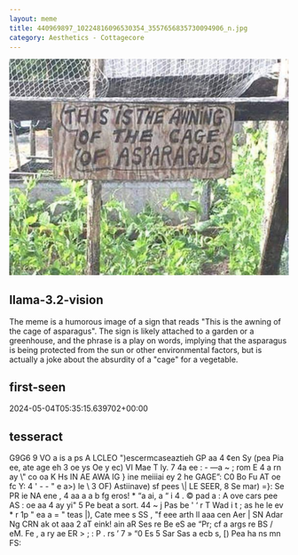 ```yaml
---
layout: meme
title: 440969897_10224816096530354_3557656835730094906_n.jpg
category: Aesthetics - Cottagecore
---
```


<div markdown="0"><a href="440969897_10224816096530354_3557656835730094906_n.jpg"><img class="photo" src="440969897_10224816096530354_3557656835730094906_n.jpg" /></a>

<h2>llama-3.2-vision</h2>
<p title="Llama-3.2-11B is a really good model that probably gets the visual details right but doesn't understand literary or media references, and often fails to accurately represent the physical arrangement of objects and the implied relationships between the objects.">The meme is a humorous image of a sign that reads &quot;This is the awning of the cage of asparagus&quot;. The sign is likely attached to a garden or a greenhouse, and the phrase is a play on words, implying that the asparagus is being protected from the sun or other environmental factors, but is actually a joke about the absurdity of a &quot;cage&quot; for a vegetable.</p>

<h2>first-seen</h2>
<p title="Because Git doesn't preserve file modification times, this metadata file contains the file's modification time when it was added to the library.">2024-05-04T05:35:15.639702+00:00</p>

<h2>tesseract</h2>
<p title="Tesseract is often terrible and just gives a lot of nonsense characters, but it used to be the state of the art, and usually it is better at correctly representing text than llama-3.2-vision-11b.">G9G6 9 VO a is a ps A LCLEO &quot;)escermcaseaztieh GP aa  4 ¢en Sy (pea Pia ee, ate age eh 3 oe ys Oe y ec) VI Mae  T ly. 7 4a ee : - —a ~ ; rom E 4 a rn ay \&quot;  co oa K Hs IN AE AWA IG &#125; ine meiiiai ey 2 he GAGE”: C0 Bo Fu AT oe fc Y: 4 &#x27; - - &quot; e a&gt;) le \ 3 OF) Astiinave) sf  pees \| LE SEER, 8 Se mar) =&#125;: Se PR ie NA ene , 4 aa a a b fg eros! * “a ai, a “ i 4 . © pad a : A ove cars pee AS : oe aa 4  ay yi&quot; 5 Pe beat a sort. 44 ~ j Pas be &#x27; ‘ r T Wad i t ; as he le ev * r 1p &quot; ea a  = &quot; teas |), Cate mee s SS , &quot;f  eee arth ll aaa cen Aer | SN Adar Ng CRN ak ot aaa 2 aT eink! ain aR Ses re Be eS ae “Pr; cf a args re BS / eM. Fe , a ry ae ER &gt; ; : P . rs ’ 7 » “0 Es 5 Sar Sas a ecb s, [) Pea ha ns mn FS:</p>

</div>


